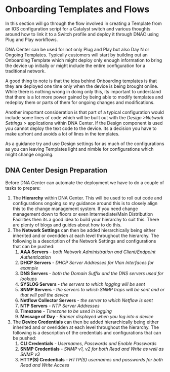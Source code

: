 # Onboarding Templates and Flows
In this section will go through the flow involved in creating a Template from an IOS configuration script for a Catalyst switch and various thoughts around how to link it to a Switch profile and deploy it through DNAC using Plug and Play workflows.

DNA Center can be used for not only Plug and Play but also Day N or Ongoing Templates. Typically customers will start by building out an Onboarding Template which might deploy only enough information to bring the device up initially or might include the entire configuration for a traditional network.

A good thing to note is that the idea behind Onboarding templates is that they are deployed one time only when the device is being brought online. While there is nothing wrong in doing only this, its important to understand that there is a lot more power gained by being able to modify templates and redeploy them or parts of them for ongoing changes and modifications.

Another important consideration is that part of a typical configuration would include some lines of code which will be built out with the *Design >Network Settings >* applications within DNA Center. If the Design component is used you cannot deploy the text code to the device. Its a decision you have to make upfront and avoids a lot of lines in the templates. 

As a guidance try and use Design settings for as much of the configurations as you can leaving Templates light and nimble for configurations which might change ongoing.

## DNA Center Design Preparation
Before DNA Center can automate the deployment we have to do a couple of tasks to prepare:

1. The **Hierarchy** within DNA Center. This will be used to roll out code and configurations ongoing so my guidance around this is to closely align this to the change management system. If you need change management down to floors or even Intermediate/Main Distribution Facilities then its a good idea to build your hierarchy to suit this. There are plenty of blogs and guides about how to do this.
2. The **Network Settings** can then be added hierarchically being either inherited and or overidden at each level throughout the hierarchy. The following is a description of the Network Settings and configurations that can be pushed:
   1. **AAA Servers** - *both Network Administration and Client/Endpoint Authentication*
   2. **DHCP Servers** - *DHCP Server Addresses for Vlan Interfaces for example*
   3. **DNS Servers** - *both the Domain Suffix and the DNS servers used for lookups*
   4. **SYSLOG Servers** - *the servers to which logging will be sent*
   5. **SNMP Servers** - *the servers to which SNMP traps will be sent and or that will poll the device*
   6. **Netflow Collector Servers** - *the server to which Netflow is sent*
   7. **NTP Servers** - *NTP Server Addresses*
   8. **Timezone** - *Timezone to be used in logging*
   9. **Message of Day** - *Banner displayed when you log into a device*
3. The **Device Credentials** can then be added hierarchically being either inherited and or overidden at each level throughout the hierarchy. The following is a description of the credentials and configurations that can be pushed:
   1. **CLI Credentials** - *Usernames, Passwords and Enable Passwords*
   2. **SNMP Credentials** - *SNMP v1, v2 for both Read and Write as well as SNMP v3*
   3. **HTTP(S) Credentials** - *HTTP(S) usernames and passwords for both Read and Write Access*

